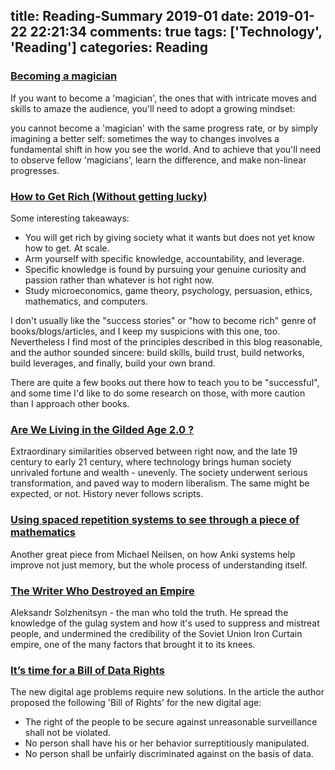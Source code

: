 title: Reading-Summary 2019-01
date: 2019-01-22 22:21:34
comments: true
tags: ['Technology', 'Reading']
categories: Reading
---

### [Becoming a magician](https://autotranslucence.wordpress.com/2018/03/30/becoming-a-magician/)

If you want to become a 'magician', the ones that with intricate moves and skills to amaze the audience, you'll need to adopt a growing mindset:

you cannot become a 'magician' with the same progress rate, or by simply imagining a better self: sometimes the way to changes involves a fundamental shift in how you see the world. And to achieve that you'll need to observe fellow 'magicians', learn the difference, and make non-linear progresses.

<!-- more -->

### [How to Get Rich (Without getting lucky)](https://theescapeartist.me/2018/12/04/how-to-get-rich-without-getting-lucky/)

Some interesting takeaways:

- You will get rich by giving society what it wants but does not yet know how to get. At scale.
- Arm yourself with specific knowledge, accountability, and leverage.
- Specific knowledge is found by pursuing your genuine curiosity and passion rather than whatever is hot right now.
- Study microeconomics, game theory, psychology, persuasion, ethics, mathematics, and computers.

I don't usually like the "success stories" or "how to become rich" genre of books/blogs/articles, and I keep my suspicions with this one, too. Nevertheless I find most of the principles described in this blog reasonable, and the author sounded sincere: build skills, build trust, build networks, build leverages, and finally, build your own brand.

There are quite a few books out there how to teach you to be "successful", and some time I'd like to do some research on those, with more caution than I approach other books.

### [Are We Living in the Gilded Age 2.0 ?](https://www.history.com/news/second-gilded-age-income-inequality)

Extraordinary similarities observed between right now, and the late 19 century to early 21 century, where technology brings human society unrivaled fortune and wealth - unevenly. The society underwent serious transformation, and paved way to modern liberalism. The same might be expected, or not. History never follows scripts.

### [Using spaced repetition systems to see through a piece of mathematics](http://cognitivemedium.com/srs-mathematics)

Another great piece from Michael Neilsen, on how Anki systems help improve not just memory, but the whole process of understanding itself.

### [The Writer Who Destroyed an Empire](https://www.nytimes.com/2018/12/11/opinion/solzhenitsyn-soviet-union-putin.html)

Aleksandr Solzhenitsyn - the man who told the truth. He spread the knowledge of the gulag system and how it's used to suppress and mistreat people, and undermined the credibility of the Soviet Union Iron Curtain empire, one of the many factors that brought it to its knees.

### [It’s time for a Bill of Data Rights](https://www.technologyreview.com/s/612588/its-time-for-a-bill-of-data-rights/)

The new digital age problems require new solutions. In the article the author proposed the following 'Bill of Rights' for the new digital age:

- The right of the people to be secure against unreasonable surveillance shall not be violated.
- No person shall have his or her behavior surreptitiously manipulated.
- No person shall be unfairly discriminated against on the basis of data.
